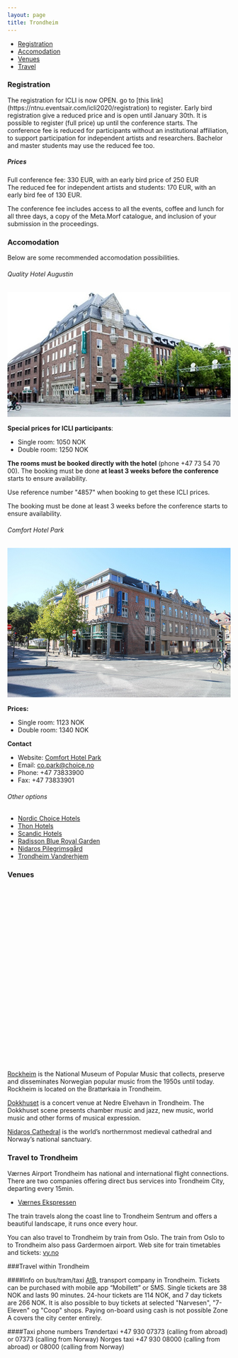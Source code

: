 ```yaml
---
layout: page
title: Trondheim
---
```


<script src='https://api.tiles.mapbox.com/mapbox-gl-js/v1.3.1/mapbox-gl.js'></script>
<link href='https://api.tiles.mapbox.com/mapbox-gl-js/v1.3.1/mapbox-gl.css' rel='stylesheet' />
<style>
  #map { 
    position: top:0; bottom:0; height: 400px; max-width: 100%; 
  }
  .marker {
    background-image: url('../assets/img/poi.png');
    background-size: cover;
    width: 50px;
    height: 50px;
    border-radius: 50%;
    cursor: pointer;
  }
  .mapboxgl-popup {
    max-width: 200px;
  }

  .mapboxgl-popup-content {
    text-align: center;
    font-family: 'Open Sans', sans-serif;
  }
</style>
  
- [Registration](#registration)
- [Accomodation](#accomodation)
- [Venues](#venues)
- [Travel](#travel)

<h3 id="registation">Registration</h3>  
The registration for ICLI is now OPEN. go to [this link](https://ntnu.eventsair.com/icli2020/registration) to register.
Early bird registration give a reduced price and is open until January 30th. It is possible to register (full price) up until the conference starts.
The conference fee is reduced for participants without an institutional affiliation, to support participation for independent artists and researchers. Bachelor and master students may  use the reduced fee too.


##### Prices
Full conference fee: 330 EUR, with an early bird price of 250 EUR  
The reduced fee for independent artists and students: 170 EUR, with an early bird fee of 130 EUR.

The conference fee includes access to all the events, coffee and lunch for all three days, a copy of the Meta.Morf catalogue, and inclusion of your submission in the proceedings.


<h3 id="accomodation">Accomodation</h3>

Below are some recommended accomodation possibilities.

###### Quality Hotel Augustin

![Quality Hotel Augustin](/assets/img/Quality-Hotel-Augustin.jpg)

**Special prices for ICLI participants**:

- Single room: 1050 NOK
- Double room: 1250 NOK

**The rooms must be booked directly with the hotel** (phone +47 73 54 70 00). The booking must be done **at least 3 weeks before the conference** starts to ensure availability.

Use reference number "4857" when booking to get these ICLI prices.

The booking must be done at least 3 weeks before the conference starts to ensure availability.

###### Comfort Hotel Park

![Comfort Park](/assets/img/Comfort-Hotel-Park.jpg)

**Prices:**

- Single room: 1123 NOK
- Double room: 1340 NOK

**Contact**

- Website: [Comfort Hotel Park](https://www.nordicchoicehotels.no/hotell/norge/trondheim/comfort-hotel-park/)
- Email: [co.park@choice.no](mailto:co.park@choice.no)
- Phone: +47 73833900
- Fax: +47 73833901

###### Other options

- [Nordic Choice Hotels](https://www.nordicchoicehotels.com/hotels/norway/trondheim)
- [Thon Hotels](https://www.thonhotels.com/our-hotels/norway/trondheim/thon-hotel-trondheim/)
- [Scandic Hotels](https://www.scandichotels.com/hotels/norway/trondheim)
- [Radisson Blue Royal Garden](https://www.radissonhotels.com/en-us/hotels/radisson-blu-trondheim-royal-garden)
- [Nidaros Pilegrimsgård](http://pilegrimsgarden.pilegrimsleden.no/)
- [Trondheim Vandrerhjem](http://www.trondheimvandrerhjem.no/en/home.html)


<h3 id="venues">Venues</h3>  



<div id='map'></div>

<script>
  mapboxgl.accessToken = 'pk.eyJ1IjoibGl2ZWludGVyZmFjZXMiLCJhIjoiY2swcDZ5Mno3MGYxdjNnbjZmYmJsdHJkaSJ9.bfcq3YulwNY3JekbxvASOQ';
   
  var map = new mapboxgl.Map({
    container: 'map',
    style: 'mapbox://styles/mapbox/streets-v9',
    center: [10.406494, 63.434764],
    zoom: 12
  });
   
  var geojson = {
    type: 'FeatureCollection',
    features: [{
      type: 'Feature',
      geometry: {
        type: 'Point',
        coordinates: [10.401446, 63.438835]
      },
      properties: {
        title: 'Rockheim',
        description: 'Brattørkaia 14, 7010 Trondheim'
      }
    },
    {
      type: 'Feature',
      geometry: {
        type: 'Point',
        coordinates: [10.411141, 63.434183]
      },
      properties: {
        title: 'Dokkhuset',
        description: 'Dokkparken 4, 7042 Trondheim'
      }
    },
    {
      type: 'Feature',
      geometry: {
        type: 'Point',
        coordinates: [10.395398, 63.426880]
      },
      properties: {
        title: 'Nidarosdomen',
        description: 'Kongsgårdsgata 2, 7013 Trondheim'
      }
    }]
  };
   
  map.on('load', function () {
    geojson.features.forEach(function(marker) {
      // create a HTML element for each feature
      var el = document.createElement('div');
      el.className = 'marker';

      // make a marker for each feature and add to the map
      new mapboxgl.Marker(el)
      .setLngLat(marker.geometry.coordinates)
      // add popups
      .setPopup(new mapboxgl.Popup({ offset: 25, maxWidth: 150, anchor: 'left' })
        .setHTML(
          '<h5>' + marker.properties.title + '</h5>' + 
          '<p>' + marker.properties.description + '</p>' + 
          // use the (...)_thumb.jpg images
          '<img src=\'../assets/img/' + marker.properties.title.toLowerCase() + '_thumb.jpg\'></img>'
        ))
      .addTo(map);
    });
  });
 
</script>
[Rockheim](https://rockheim.no/) is the National Museum of Popular Music that collects, preserve and disseminates
Norwegian popular music from the 1950s until today. Rockheim is located on the Brattørkaia in Trondheim.  

[Dokkhuset](http://dokkhuset.no/) is a concert venue at Nedre Elvehavn in Trondheim. The Dokkhuset scene presents chamber music and jazz, new music, world music and other forms of musical expression.

[Nidaros Cathedral](https://www.nidarosdomen.no/en/) is the world’s northernmost medieval cathedral and Norway’s national sanctuary.

<h3 id="travel">Travel to Trondheim</h3>  

Værnes Airport Trondheim has national and international flight connections.
There are two companies offering direct bus services into Trondheim City, departing every 15min.  

* [Værnes Ekspressen](https://vaernesekspressen.no/)

The train travels along the coast line to Trondheim Sentrum and offers a beautiful landscape, it
runs once every hour. 

You can also travel to Trondheim by train from Oslo. The train from Oslo to to Trondheim also pass Gardermoen airport.
Web site for train timetables and tickets: [vy.no](https://www.vy.no/en)

###Travel within Trondheim

####Info on bus/tram/taxi
[AtB](https://www.atb.no/en/), transport company in Trondheim. Tickets can be purchased with mobile app “Mobillett” or SMS. Single tickets are 38 NOK and lasts 90 minutes. 24-hour tickets are 114 NOK, and 7 day tickets are 266 NOK. 
It is also possible to buy tickets at selected "Narvesen", "7-Eleven" og "Coop" shops. Paying on-board using cash is not possible
Zone A covers the city center entirely.

####Taxi phone numbers
Trøndertaxi +47 930 07373 (calling from abroad) or 07373 (calling from Norway)
Norges taxi +47 930 08000 (calling from abroad) or 08000 (calling from Norway)